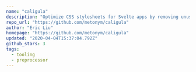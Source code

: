 ```yaml
---
name: "caligula"
description: "Optimize CSS stylesheets for Svelte apps by removing unused classes."
repo_url: "https://github.com/metonym/caligula"
author: "Eric Liu"
homepage: "https://github.com/metonym/caligula"
updated: "2020-04-04T15:37:04.792Z"
github_stars: 3
tags: 
  - tooling
  - preprocessor
---
```

